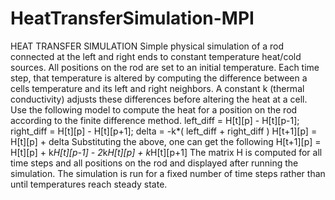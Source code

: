 # HeatTransferSimulation-MPI
HEAT TRANSFER SIMULATION        Simple physical simulation of a rod connected at the left and right    ends to constant temperature heat/cold sources.  All positions on    the rod are set to an initial temperature.  Each time step, that    temperature is altered by computing the difference between a cells    temperature and its left and right neighbors.  A constant k    (thermal conductivity) adjusts these differences before altering    the heat at a cell.  Use the following model to compute the heat    for a position on the rod according to the finite difference    method.        left_diff  = H[t][p] - H[t][p-1];       right_diff = H[t][p] - H[t][p+1];       delta = -k*( left_diff + right_diff )       H[t+1][p] = H[t][p] + delta        Substituting the above, one can get the following       H[t+1][p] = H[t][p] + k*H[t][p-1] - 2*k*H[t][p] + k*H[t][p+1]     The matrix H is computed for all time steps and all positions on    the rod and displayed after running the simulation.  The simulation    is run for a fixed number of time steps rather than until    temperatures reach steady state.
